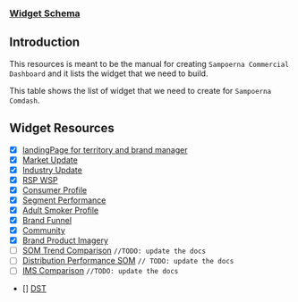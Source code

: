
### [Widget Schema](README.md)


## Introduction

This resources is meant to be the manual for creating `Sampoerna Commercial Dashboard` and it lists the widget that we need to build.

This table shows the list of widget that we need to create for `Sampoerna Comdash`.

## Widget Resources
- [x] [landingPage for territory and brand manager](landingPageTerritoryAndBrand.md#-home)
- [x] [Market Update](marketUpdate.md#-home)
- [x] [Industry Update](industryUpdate.md#-home)
- [x] [RSP WSP](rspWsp.md#-home)
- [x] [Consumer Profile](consumerProfile.md#-home)
- [x] [Segment Performance](segmentPerformance.md#-home)
- [x] [Adult Smoker Profile](smokerProfile.md#-home)
- [x] [Brand Funnel](brandFunnel.md#-home)
- [x] [Community](community,md#-home)
- [x] [Brand Product Imagery](brandAndProductImagery.md#-home)
- [ ] [SOM Trend Comparison](somTrendComparison.md#-home) `//TODO: update the docs`
- [ ] [Distribution Performance SOM](distributionPerformance.md#-home) `// TODO: update the docs`
- [ ] [IMS Comparison](imsComparison.md#-home) `//TODO: update the docs`
- [] [DST](dst.md#-home)
